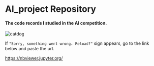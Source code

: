 # AI_project Repository
#### The code records I studied in the AI competition.


![catdog](https://user-images.githubusercontent.com/63924704/119216688-1a4c2200-bb10-11eb-9542-177457fb78ce.png)


If `"Sorry, something went wrong. Reload?"` sign appears, go to the link below and paste the url.

https://nbviewer.jupyter.org/

